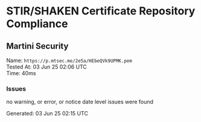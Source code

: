 # STIR/SHAKEN Certificate Repository Compliance

## Martini Security

Name: `https://p.mtsec.me/2e5a/HEbeQVk9UPMK.pem`\
Tested At: 03 Jun 25 02:06 UTC\
Time: 40ms

### Issues

no warning, or error, or notice date level issues were found

Generated: 03 Jun 25 02:15 UTC